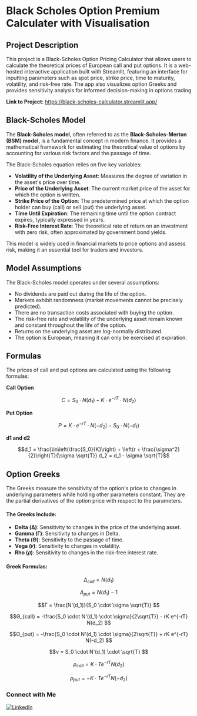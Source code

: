 
# Black Scholes Option Premium Calculater with Visualisation

## Project Description
This project is a Black-Scholes Option Pricing Calculator that allows users to calculate the theoretical prices of European call and put options. It is a web-hosted interactive application built with Streamlit, featuring an interface for inputting parameters such as spot price, strike price, time to maturity, volatility, and risk-free rate. The app also visualizes option Greeks and provides sensitivity analysis for informed decision-making in options trading

**Link to Project**: https://black-scholes-calculator.streamlit.app/

## Black-Scholes Model

The **Black-Scholes model**, often referred to as the **Black-Scholes-Merton (BSM) model**, is a fundamental concept in modern finance. It provides a mathematical framework for estimating the theoretical value of options by accounting for various risk factors and the passage of time.

The Black-Scholes equation relies on five key variables:

- **Volatility of the Underlying Asset**: Measures the degree of variation in the asset's price over time.
- **Price of the Underlying Asset**: The current market price of the asset for which the option is written.
- **Strike Price of the Option**: The predetermined price at which the option holder can buy (call) or sell (put) the underlying asset.
- **Time Until Expiration**: The remaining time until the option contract expires, typically expressed in years.
- **Risk-Free Interest Rate**: The theoretical rate of return on an investment with zero risk, often approximated by government bond yields.

This model is widely used in financial markets to price options and assess risk, making it an essential tool for traders and investors.

## Model Assumptions

The Black-Scholes model operates under several assumptions:

- No dividends are paid out during the life of the option.
- Markets exhibit randomness (market movements cannot be precisely predicted).
- There are no transaction costs associated with buying the option.
- The risk-free rate and volatility of the underlying asset remain known and constant throughout the life of the option.
- Returns on the underlying asset are log-normally distributed.
- The option is European, meaning it can only be exercised at expiration.

## Formulas
The prices of call and put options are calculated using the following formulas:

**Call Option**
```math
C = S_0 \cdot N(d_1) - K \cdot e^{-rT} \cdot N(d_2)
```
**Put Option**
```math
P = K \cdot e^{-rT} \cdot N(-d_2) - S_0 \cdot N(-d_1)

```
**d1 and d2**
```math
d_1 = \frac{\ln\left(\frac{S_0}{K}\right) + \left(r + \frac{\sigma^2}{2}\right)T}{\sigma \sqrt{T}}

d_2 = d_1 - \sigma \sqrt{T}
```

## Option Greeks
The Greeks measure the sensitivity of the option's price to changes in underlying parameters while holding other parameters constant. They are the partial derivatives of the option price with respect to the parameters.

#### The Greeks Include:
- **Delta (Δ)**: Sensitivity to changes in the price of the underlying asset.
- **Gamma (Γ)**: Sensitivity to changes in Delta.
- **Theta (Θ)**: Sensitivity to the passage of time.
- **Vega (𝜈)**: Sensitivity to changes in volatility.
- **Rho (𝜌)**: Sensitivity to changes in the risk-free interest rate.

#### Greek Formulas:
```math
Δ_{call} = N(d_1) 
```
```math
Δ_{put} = N(d_1) - 1 
```
```math
Γ = \frac{N'(d_1)}{S_0 \cdot \sigma \sqrt{T}} 
```
```math
Θ_{call} = -\frac{S_0 \cdot N'(d_1) \cdot \sigma}{2\sqrt{T}} - rK e^{-rT} N(d_2) 
```
```math
Θ_{put} = -\frac{S_0 \cdot N'(d_1) \cdot \sigma}{2\sqrt{T}} + rK e^{-rT} N(-d_2) 
```
```math
ν = S_0 \cdot N'(d_1) \cdot \sqrt{T} 
```
```math
ρ_{call} = K \cdot T e^{-rT} N(d_2) 
```
```math
ρ_{put} = -K \cdot T e^{-rT} N(-d_2) 
```

### Connect with Me

[![LinkedIn](https://img.shields.io/badge/LinkedIn-Connect%20with%20Me-blue?style=for-the-badge&logo=linkedin)](https://www.linkedin.com/in/yashkhaitan/)

